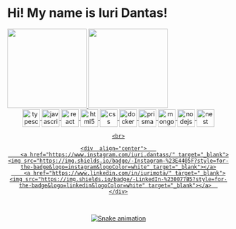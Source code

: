 <h1> Hi! My name is Iuri Dantas! </h1>
<h>
    
<a href="https://github.com/iuridantas">
<img height="180em" src="https://github-readme-stats.vercel.app/api?username=iuridantas&show_icons=true&theme=dracula"/>
<img height="180em" src="https://github-readme-stats.vercel.app/api/top-langs/?username=iuridantas&layout=compact&theme=dracula"/>

 <br>
    
<div  align="center"> 
    <div>
        <img align="center" height="40" width="40" alt="typescript" src="https://cdn-icons-png.flaticon.com/512/5968/5968381.png" />
        <img align="center" height="40" width="40" alt="javascript" src="https://cdn-icons-png.flaticon.com/512/5968/5968292.png" />
        <img align="center" height="40" width="40" alt="react" src="https://cdn-icons-png.flaticon.com/512/1126/1126012.png" />
        <img align="center" height="40" width="40" alt="html5" src="https://cdn-icons-png.flaticon.com/512/174/174854.png" />
        <img align="center" height="40" width="40" alt="css" src="https://cdn-icons-png.flaticon.com/512/732/732190.png" />
        <img align="center" height="40" width="40" alt="docker" src="https://cdn-icons-png.flaticon.com/512/5969/5969059.png" />
        <img align="center" height="40" width="40" alt="prisma" src="https://cdn.icon-icons.com/icons2/2148/PNG/512/prisma_icon_132076.png" />
        <img align="center" height="40" width="40" alt="mongoDB" src="https://user-images.githubusercontent.com/11978772/40430921-73d53922-5e63-11e8-8dcd-1662136c3212.png" />
        <img align="center" height="40" width="40" alt="nodejs" src="https://cdn.iconscout.com/icon/free/png-256/node-js-1174925.png" />
        <img align="center" height="40" width="40" alt="nest" src="https://user-images.githubusercontent.com/13108166/32161516-25ee8a3c-bd56-11e7-9d49-76faed577e1a.png" />
    </div>
    
    <br>
    
    <div  align="center">   
        <a href="https://www.instagram.com/iuri.dantass/" target="_blank"><img src="https://img.shields.io/badge/-Instagram-%23E4405F?style=for-the-badge&logo=instagram&logoColor=white" target="_blank"></a>
        <a href="https://www.linkedin.com/in/iurimota/" target="_blank"><img src="https://img.shields.io/badge/-LinkedIn-%230077B5?style=for-the-badge&logo=linkedin&logoColor=white" target="_blank"></a>  
    </div>
    
</br>

![Snake animation](https://github.com/iuridantas/iuridantas/blob/output/github-contribution-grid-snake.svg)

